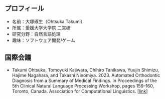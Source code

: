 ## プロフィール

- 名前：大塚琢生（Ohtsuka Takumi）
- 所属：愛媛大学大学院 二宮研
- 研究分野：自然言語処理
- 趣味：ソフトウェア開発/ゲーム

## 国際会議
- Takumi Ohtsuka, Tomoyuki Kajiwara, Chihiro Tanikawa, Yuujin Shimizu, Hajime Nagahara, and Takashi Ninomiya. 2023. Automated Orthodontic Diagnosis from a Summary of Medical Findings. In Proceedings of the 5th Clinical Natural Language Processing Workshop, pages 156–160, Toronto, Canada. Association for Computational Linguistics. [[link](https://aclanthology.org/2023.clinicalnlp-1.21/)]

<!--
## 開発
- GPUser (https://github.com/EhimeNLP/gpuser)
-->
<!--
**haru1290/haru1290** is a ✨ _special_ ✨ repository because its `README.md` (this file) appears on your GitHub profile.

Here are some ideas to get you started:

- 🔭 I’m currently working on ...
- 🌱 I’m currently learning ...
- 👯 I’m looking to collaborate on ...
- 🤔 I’m looking for help with ...
- 💬 Ask me about ...
- 📫 How to reach me: ...
- 😄 Pronouns: ...
- ⚡ Fun fact: ...
-->
